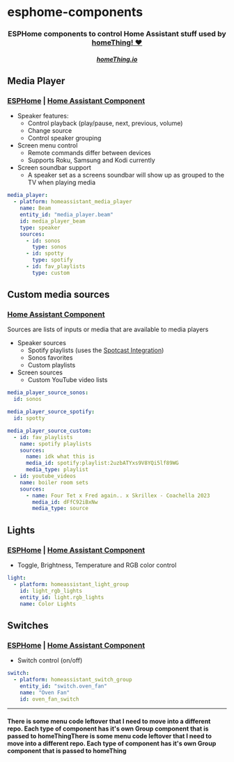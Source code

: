 # esphome-components

<h3 align="center">
ESPHome components to control Home Assistant stuff
used by <a href="https://github.com/landonr/homeThing">homeThing! ❤️</a>
</h3>
<h5 align="center"><a href="https://homeThing.io">homeThing.io</a></h5>

## Media Player
### [ESPHome](https://esphome.io/components/media_player/index.html) | [Home Assistant Component](https://github.com/landonr/esphome-components/tree/main/components/homeassistant_media_player/media_player)
* Speaker features:
	* Control playback (play/pause, next, previous, volume)
	* Change source
	* Control speaker grouping
* Screen menu control
	* Remote commands differ between devices
	* Supports Roku, Samsung and Kodi currently
* Screen soundbar support
	* A speaker set as a screens soundbar will show up as grouped to the TV when playing media

```yaml
media_player:
  - platform: homeassistant_media_player
    name: Beam
    entity_id: "media_player.beam"
    id: media_player_beam
    type: speaker
    sources:
      - id: sonos
        type: sonos
      - id: spotty
        type: spotify
      - id: fav_playlists
        type: custom
```

## Custom media sources
### [Home Assistant Component](https://github.com/landonr/esphome-components/tree/main/components/media_player_source)
Sources are lists of inputs or media that are available to media players
* Speaker sources
	* Spotify playlists (uses the [Spotcast Integration](https://github.com/fondberg/spotcast))
	* Sonos favorites
	* Custom playlists
* Screen sources
	* Custom YouTube video lists

```yaml
media_player_source_sonos:
  id: sonos

media_player_source_spotify:
  id: spotty

media_player_source_custom:
  - id: fav_playlists
    name: spotify playlists
    sources:
      name: idk what this is
      media_id: spotify:playlist:2uzbATYxs9V8YQi5lf89WG
      media_type: playlist
  - id: youtube_videos
    name: boiler room sets
    sources:
      - name: Four Tet x Fred again.. x Skrillex - Coachella 2023
        media_id: dFfC92iBxNw
        media_type: source
```

## Lights
### [ESPHome](https://esphome.io/components/light/index.html) | [Home Assistant Component](https://github.com/landonr/esphome-components/tree/main/components/homeassistant_light_group/light)
* Toggle, Brightness, Temperature and RGB color control

```yaml
light:
  - platform: homeassistant_light_group
    id: light_rgb_lights
    entity_id: light.rgb_lights
    name: Color Lights 
```

## Switches
### [ESPHome](https://esphome.io/components/switch/index.html) | [Home Assistant Component](https://github.com/landonr/esphome-components/tree/main/components/homeassistant_switch_group)
* Switch control (on/off)

```yaml
switch:
  - platform: homeassistant_switch_group
    entity_id: "switch.oven_fan"
    name: "Oven Fan"
    id: oven_fan_switch
```

------------


#### There is some menu code leftover that I need to move into a different repo. Each type of component has it's own Group component that is passed to homeThingThere is some menu code leftover that I need to move into a different repo. Each type of component has it's own Group component that is passed to homeThing
